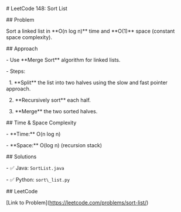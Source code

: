 \# LeetCode 148: Sort List



\## Problem

Sort a linked list in \*\*O(n log n)\*\* time and \*\*O(1)\*\* space (constant space complexity).



\## Approach

\- Use \*\*Merge Sort\*\* algorithm for linked lists.

\- Steps:

&nbsp; 1. \*\*Split\*\* the list into two halves using the slow and fast pointer approach.

&nbsp; 2. \*\*Recursively sort\*\* each half.

&nbsp; 3. \*\*Merge\*\* the two sorted halves.



\## Time \& Space Complexity

\- \*\*Time:\*\* O(n log n)

\- \*\*Space:\*\* O(log n) (recursion stack)



\## Solutions

\- ✅ Java: `SortList.java`

\- ✅ Python: `sort\_list.py`



\## LeetCode

\[Link to Problem](https://leetcode.com/problems/sort-list/)




